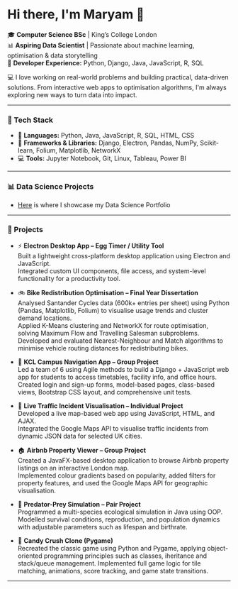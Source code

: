 # Hi there, I'm Maryam 👋

🎓 **Computer Science BSc** | King’s College London  
📊 **Aspiring Data Scientist** | Passionate about machine learning, optimisation & data storytelling  
🔧 **Developer Experience:** Python, Django, Java, JavaScript, R, SQL  

💻 I love working on real-world problems and building practical, data-driven solutions. From interactive web apps to optimisation algorithms, I'm always exploring new ways to turn data into impact.

---

### 🔧 Tech Stack
- 🐍 **Languages:** Python, Java, JavaScript, R, SQL, HTML, CSS  
- 🧰 **Frameworks & Libraries:** Django, Electron, Pandas, NumPy, Scikit-learn, Folium, Matplotlib, NetworkX  
- 💻 **Tools:** Jupyter Notebook, Git, Linux, Tableau, Power BI  

---
### 📊 Data Science Projects

- [Here](https://github.com/maryamzarin/Portfolio-Guide) is where I showcase my Data Science Portfolio
---

### 🚀 Projects

- ⚡ **Electron Desktop App – Egg Timer / Utility Tool**  
  Built a lightweight cross-platform desktop application using Electron and JavaScript.  
  Integrated custom UI components, file access, and system-level functionality for a productivity tool.

- 🚲 **Bike Redistribution Optimisation – Final Year Dissertation**  
  Analysed Santander Cycles data (600k+ entries per sheet) using Python (Pandas, Matplotlib, Folium) to visualise usage trends and cluster demand locations.  
  Applied K-Means clustering and NetworkX for route optimisation, solving Maximum Flow and Travelling Salesman subproblems.  
  Developed and evaluated Nearest-Neighbour and Match algorithms to minimise vehicle routing distances for redistributing bikes.

- 🧭 **KCL Campus Navigation App – Group Project**  
  Led a team of 6 using Agile methods to build a Django + JavaScript web app for students to access timetables, facility info, and office hours.  
  Created login and sign-up forms, model-based pages, class-based views, Bootstrap CSS layout, and comprehensive unit tests.

- 📍 **Live Traffic Incident Visualisation – Individual Project**  
  Developed a live map-based web app using JavaScript, HTML, and AJAX.  
  Integrated the Google Maps API to visualise traffic incidents from dynamic JSON data for selected UK cities.

- 🏠 **Airbnb Property Viewer – Group Project**  
  Created a JavaFX-based desktop application to browse Airbnb property listings on an interactive London map.  
  Implemented colour gradients based on popularity, added filters for property features, and used the Google Maps API for geographic visualisation.

- 🧪 **Predator-Prey Simulation – Pair Project**  
  Programmed a multi-species ecological simulation in Java using OOP.  
  Modelled survival conditions, reproduction, and population dynamics with adjustable parameters such as lifespan and birthrate.

- 🍬 **Candy Crush Clone (Pygame)**  
  Recreated the classic game using Python and Pygame, applying object-oriented programming principles such as classes, iheritance and stack/queue management.
  Implemented full game logic for tile matching, animations, score tracking, and game state transitions.

---
